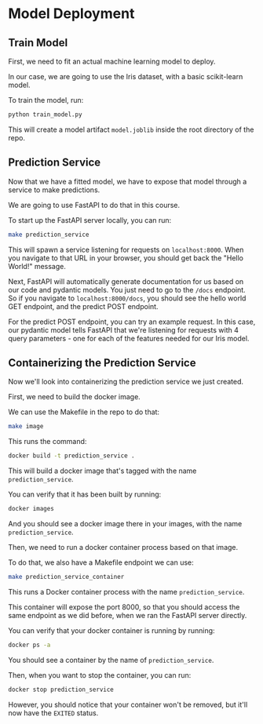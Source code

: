 # Model Deployment

## Train Model

First, we need to fit an actual machine learning model to deploy.

In our case, we are going to use the Iris dataset, with a basic scikit-learn model.

To train the model, run:

```bash
python train_model.py
```

This will create a model artifact `model.joblib` inside the root directory of the repo.

## Prediction Service

Now that we have a fitted model, we have to expose that model through a service to make predictions.

We are going to use FastAPI to do that in this course.

To start up the FastAPI server locally, you can run:

```bash
make prediction_service
```

This will spawn a service listening for requests on `localhost:8000`.
When you navigate to that URL in your browser, you should get back the "Hello World!" message.

Next, FastAPI will automatically generate documentation for us based on our code and pydantic models. You just need to go to the `/docs` endpoint. So if you navigate to `localhost:8000/docs`, you should see the hello world GET endpoint, and the predict POST endpoint.

For the predict POST endpoint, you can try an example request. In this case, our pydantic model tells FastAPI that we're listening for requests with 4 query parameters - one for each of the features needed for our Iris model.

## Containerizing the Prediction Service

Now we'll look into containerizing the prediction service we just created.

First, we need to build the docker image. 

We can use the Makefile in the repo to do that:

```bash
make image
```

This runs the command:

```bash
docker build -t prediction_service .
```

This will build a docker image that's tagged with the name `prediction_service`.

You can verify that it has been built by running:

```bash
docker images
```

And you should see a docker image there in your images, with the name `prediction_service`.

Then, we need to run a docker container process based on that image. 

To do that, we also have a Makefile endpoint we can use:

```bash
make prediction_service_container
```

This runs a Docker container process with the name `prediction_service`.

This container will expose the port 8000, so that you should access the same endpoint as we did before, when we ran the FastAPI server directly. 

You can verify that your docker container is running by running:

```bash
docker ps -a
```

You should see a container by the name of `prediction_service`. 

Then, when you want to stop the container, you can run:

```bash
docker stop prediction_service
```

However, you should notice that your container won't be removed, but it'll now have the `EXITED` status. 


